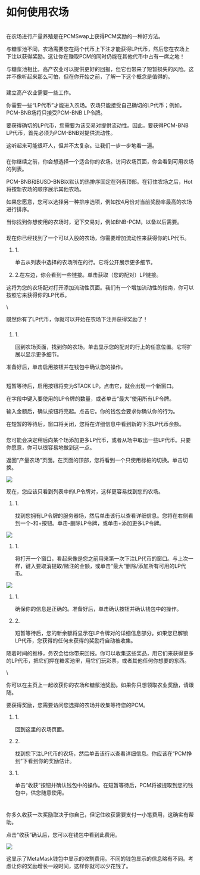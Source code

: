 # 如何使用农场

\
在农场进行产量养殖是在PCMSwap上获得PCM奖励的一种好方法。

与糖浆池不同，农场需要您在两个代币上下注才能获得LP代币，然后您在农场上下注以获得奖励。这让你在赚取PCM的同时仍能在其他代币中占有一席之地！

与糖浆池相比，高产农业可以提供更好的回报，但它也带来了短暂损失的风险。这并不像听起来那么可怕，但在你开始之前，了解一下这个概念是值得的。

### &#x20;<a href="#getting-prepared" id="getting-prepared"></a>

建立高产农业需要一些工作。

你需要一些“LP代币”才能进入农场。农场只能接受自己确切的LP代币；例如，PCM-BNB场将只接受PCM-BNB LP令牌。

要获得确切的LP代币，您需要为该交易对提供流动性。因此，要获得PCM-BNB LP代币，首先必须为PCM-BNB对提供流动性。

这听起来可能很吓人，但并不太复杂。让我们一步一步地看一遍。

### &#x20;<a href="#finding-your-farm" id="finding-your-farm"></a>

在你继续之前，你会想选择一个适合你的农场。访问农场页面，你会看到可用农场的列表。

PCM-BNB和BUSD-BNB以默认的热排序固定在列表顶部。在钉住农场之后，Hot将按新农场的顺序展示其他农场。

如果您愿意，您可以选择另一种排序选项，例如按4月份对当前奖励率最高的农场进行排序。

当你找到你想使用的农场时，记下交易对，例如BNB-PCM，以备以后需要。

### &#x20;<a href="#providing-liquidity-to-get-lp-tokens" id="providing-liquidity-to-get-lp-tokens"></a>

现在你已经找到了一个可以入股的农场，你需要增加流动性来获得你的LP代币。

1.  1\.

    单击从列表中选择的农场所在的行。它将公开展示更多细节。
2. 2.在左边，你会看到一些链接。单击获取（您的配对）LP链接。

这将为您的农场配对打开添加流动性页面。我们有一个增加流动性的指南，你可以按照它来获得你的LP代币。

\


既然你有了LP代币，你就可以开始在农场下注并获得奖励了！

### &#x20;<a href="#putting-your-lp-tokens-into-the-farm" id="putting-your-lp-tokens-into-the-farm"></a>

1.  1\.

    回到农场页面，找到你的农场。单击显示您的配对的行上的任意位置。它将扩展以显示更多细节。

准备好后，单击启用按钮并在钱包中确认您的操作。



\
短暂等待后，启用按钮将变为STACK LP。点击它，就会出现一个新窗口。

在字段中键入要使用的LP令牌的数量，或者单击“最大”使用所有LP令牌。



输入金额后，确认按钮将亮起。点击它。你的钱包会要求你确认你的行为。



在短暂的等待后，窗口将关闭，您将在详细信息中看到新的下注LP代币余额。

### &#x20;<a href="#adding-or-removing-lp-tokens-from-a-farm" id="adding-or-removing-lp-tokens-from-a-farm"></a>

您可能会决定稍后向某个场添加更多LP代币，或者从场中取出一些LP代币。只要你愿意，你可以很容易地做到这一点。



返回“产量农场”页面。在页面的顶部，您将看到一个只使用标桩的切换。单击切换。

![](https://1397868517-files.gitbook.io/\~/files/v0/b/gitbook-legacy-files/o/assets%2F-MHREX7DHcljbY5IkjgJ%2F-Ma3HempyvangCy4COPO%2F-Ma6l8PjIIxUc4rV91Lc%2Fimage.png?alt=media\&token=90270272-1ab2-41a9-8c2c-fbeefefe3785)

现在，您应该只看到列表中的LP令牌对，这样更容易找到您的农场。

1.  1\.

    找到您拥有LP令牌的服务器场，然后单击该行以查看详细信息。您将在右侧看到一个-和+按钮。单击-删除LP令牌，或单击+添加更多LP令牌。

![](https://1397868517-files.gitbook.io/\~/files/v0/b/gitbook-legacy-files/o/assets%2F-MHREX7DHcljbY5IkjgJ%2Fsync%2F32ead761ffca6e60b5d44631e5a8603506542f5c.png?generation=1626147349446098\&alt=media)

1.  1\.

    将打开一个窗口，看起来像是您之前用来第一次下注LP代币的窗口。与上次一样，键入要取消提取/赌注的金额，或单击“最大”删除/添加所有可用的LP代币。

![](https://1397868517-files.gitbook.io/\~/files/v0/b/gitbook-legacy-files/o/assets%2F-MHREX7DHcljbY5IkjgJ%2F-M\_yHqZ-iQ7MbYTxgAV0%2F-Ma2ohBGgl\_Ja\_jXUIj3%2Fimage.png?alt=media\&token=13ec22b5-2054-40bc-a23a-cfefd8ee9dd4)

1.  1\.

    确保你的信息是正确的。准备好后，单击确认按钮并确认钱包中的操作。
2.  2\.

    短暂等待后，您的新余额将显示在LP令牌对的详细信息部分。如果您已解锁LP代币，您获得的任何未获得的奖励将自动被收集。



随着时间的推移，务农会给你带来回报。你可以收集这些奖品，用它们来获得更多的LP代币，把它们押在糖浆池里，用它们玩彩票，或者其他任何你想要的东西。

\


你可以在主页上一起收获你的农场和糖浆池奖励。如果你只想领取农业奖励，请跟随。

要获得奖励，您需要访问您选择的农场并收集等待您的PCM。

1.  1\.

    回到这里的农场页面。
2.  2\.

    找到您下注LP代币的农场，然后单击该行以查看详细信息。你应该在“PCM挣到”下看到你的奖励估计。
3.  1\.

    单击“收获”按钮并确认钱包中的操作。在短暂等待后，PCM将被提取到您的钱包中，供您随意使用。

### &#x20;<a href="#how-often-should-i-harvest-my-rewards" id="how-often-should-i-harvest-my-rewards"></a>

\
你多久收获一次奖励取决于你自己，但记住收获需要支付一小笔费用，这确实有帮助。

点击“收获”确认后，您可以在钱包中看到此费用。

![](https://1397868517-files.gitbook.io/\~/files/v0/b/gitbook-legacy-files/o/assets%2F-MHREX7DHcljbY5IkjgJ%2F-M\_yHqZ-iQ7MbYTxgAV0%2F-Ma2keRoF\_mzhyD-3x64%2Fimage.png?alt=media\&token=ee7bd789-7ead-468a-b286-cb2be51034fc)

这显示了MetaMask钱包中显示的收割费用。不同的钱包显示的信息略有不同。考虑让你的奖励增长一段时间，这样你就可以少花钱了。
